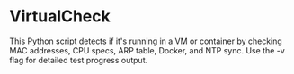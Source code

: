 # VirtualCheck
This Python script detects if it's running in a VM or container by checking MAC addresses, CPU specs, ARP table, Docker, and NTP sync. Use the -v flag for detailed test progress output.

